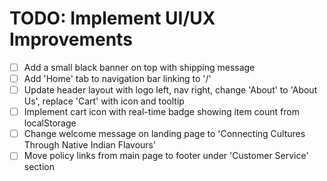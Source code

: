# TODO: Implement UI/UX Improvements

- [ ] Add a small black banner on top with shipping message
- [ ] Add 'Home' tab to navigation bar linking to '/'
- [ ] Update header layout with logo left, nav right, change 'About' to 'About Us', replace 'Cart' with icon and tooltip
- [ ] Implement cart icon with real-time badge showing item count from localStorage
- [ ] Change welcome message on landing page to 'Connecting Cultures Through Native Indian Flavours'
- [ ] Move policy links from main page to footer under 'Customer Service' section
